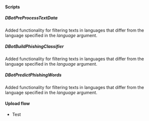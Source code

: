 
#### Scripts
##### DBotPreProcessTextData
Added functionality for filtering texts in languages that differ from the language specified in the *language* argument.
##### DBotBuildPhishingClassifier
Added functionality for filtering texts in languages that differ from the language specified in the *language* argument.
##### DBotPredictPhishingWords
Added functionality for filtering texts in languages that differ from the language specified in the *language* argument.
#### Upload flow
 - Test
